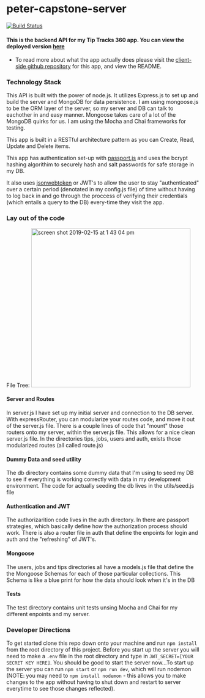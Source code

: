# peter-capstone-server
[![Build Status](https://www.travis-ci.org/thinkful-ei27/peter-capstone-server.svg?branch=master)](https://www.travis-ci.org/thinkful-ei27/peter-capstone-server)

#### This is the backend API for my Tip Tracks 360 app. You can view the deployed version [here](https://tips-app-client.herokuapp.com/)
   - To read more about what the app actually does please visit the 
    [client-side github repository](https://github.com/thinkful-ei27/peter-capstone-client) for this app, and view the README.

### Technology Stack
This API is built with the power of node.js. It utilizes Express.js to set up and build the server and MongoDB for
data persistence. I am using mongoose.js to be the ORM layer of the server, so my server and DB can talk to eachother in
and easy manner. Mongoose takes care of a lot of the MongoDB quirks for us. I am using the Mocha and Chai frameworks for
testing.

This app is built in a RESTful architecture pattern as you can Create, Read, Update and Delete items.

This app has authentication set-up with [passport.js](http://www.passportjs.org/) and uses the bcrypt hashing algorithim
to securely hash and salt passwords for safe storage in my DB.

It also uses [jsonwebtoken](https://github.com/auth0/node-jsonwebtoken) or JWT's to allow the user to stay "authenticated" 
over a certain period (denotated in my config.js file) of time without having to log back in and go 
through the proccess of verifying their credentials (which entails a query to the DB) every-time they visit the
app. 

### Lay out of the code
File Tree:
<img width="416" alt="screen shot 2019-02-15 at 1 43 04 pm" src="https://user-images.githubusercontent.com/34561773/52877535-435afc80-3128-11e9-8de5-e0a3cf35248b.png">

#### Server and Routes
In server.js I have set up my initial server and connection to the DB server. With expressRouter, you can modularize your
routes code, and move it out of the server.js file. There is a couple lines of code that "mount" those routers onto my server,
within the server.js file. This allows for a nice clean server.js file. In the directories tips, jobs, users and auth, exists
those modularized routes (all called route.js)

#### Dummy Data and seed utility
The db directory contains some dummy data that I'm using to seed my DB to see if everything is working correctly with data in 
my development environment. The code for actually seeding the db lives in the utils/seed.js file

#### Authentication and JWT
The authorizarition code lives in the auth directory. In there are passport strategies, which basically define how the 
authorization process should work. There is also a router file in auth that define the enpoints for login and auth and the 
"refreshing" of JWT's.

#### Mongoose
The users, jobs and tips directories all have a models.js file that define the the Mongoose Schemas for each of those
particular collections. This Schema is like a blue print for how the data should look when it's in the DB

#### Tests
The test directory contains unit tests unsing Mocha and Chai for my different enpoints and my server.

### Developer Directions
To get started clone this repo down onto your machine and run `npm install` from the root directory of this project.
Before you start up the server you will need to make a `.env` file in the root directory and type in `JWT_SECRET=[YOUR SECRET
KEY HERE]`. You should be good to start the server now...To start up the server you can run `npm start` or `npm run dev`,
which will run nodemon (NOTE: you may need to `npm install nodemon` - this allows you to make changes to the app without having to shut down and restart to server
everytime to see those changes reflected).


 
